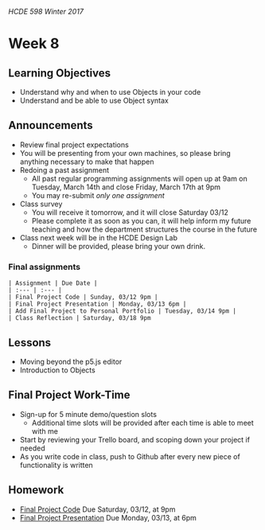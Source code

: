 _HCDE 598 Winter 2017_

# Week 8

## Learning Objectives
* Understand why and when to use Objects in your code
* Understand and be able to use Object syntax

## Announcements
* Review final project expectations
* You will be presenting from your own machines, so please bring anything necessary to make that happen
* Redoing a past assignment
	* All past regular programming assignments will open up at 9am on Tuesday, March 14th and close Friday, March 17th at 9pm
	* You may re-submit *only one assignment*
* Class survey
	* You will receive it tomorrow, and it will close Saturday 03/12
	* Please complete it as soon as you can, it will help inform my future teaching and how the department structures the course in the future
* Class next week will be in the HCDE Design Lab
	* Dinner will be provided, please bring your own drink.

### Final assignments

	| Assignment | Due Date |
	| :--- | :--- |
	| Final Project Code | Sunday, 03/12 9pm |
	| Final Project Presentation | Monday, 03/13 6pm |
	| Add Final Project to Personal Portfolio | Tuesday, 03/14 9pm |
	| Class Reflection | Saturday, 03/18 9pm

## Lessons
* Moving beyond the p5.js editor
* Introduction to Objects

## Final Project Work-Time
* Sign-up for 5 minute demo/question slots
	* Additional time slots will be provided after each time is able to meet with me
* Start by reviewing your Trello board, and scoping down your project if needed
* As you write code in class, push to Github after every new piece of functionality is written

## Homework
* [Final Project Code](../../final-project.md) Due Saturday, 03/12, at 9pm
* [Final Project Presentation](../../final-project.md) Due Monday, 03/13, at 6pm